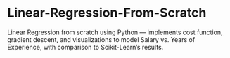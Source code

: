 # Linear-Regression-From-Scratch
Linear Regression from scratch using Python — implements cost function, gradient descent, and visualizations to model Salary vs. Years of Experience, with comparison to Scikit-Learn’s results.
